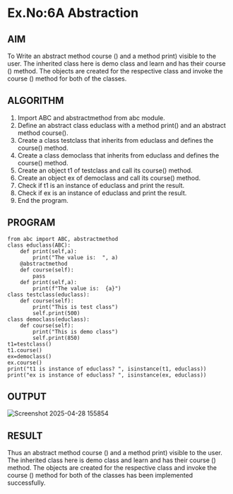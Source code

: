 # Ex.No:6A Abstraction

## AIM  
To Write an abstract method course () and a method print) visible to the user. The inherited class here is demo class and learn and has their course () method. The objects are created for the respective class and invoke the course () method for both of the classes. 

## ALGORITHM

1. Import ABC and abstractmethod from abc module.
2. Define an abstract class educlass with a method print() and an abstract method course().
3. Create a class testclass that inherits from educlass and defines the course() method.
4. Create a class democlass that inherits from educlass and defines the course() method.
5. Create an object t1 of testclass and call its course() method.
6. Create an object ex of democlass and call its course() method.
7. Check if t1 is an instance of educlass and print the result.
8. Check if ex is an instance of educlass and print the result.
9. End the program.

## PROGRAM
```
from abc import ABC, abstractmethod
class educlass(ABC):
    def print(self,a):
        print("The value is:  ", a)
    @abstractmethod
    def course(self):
        pass
    def print(self,a):
        print(f"The value is:  {a}")
class testclass(educlass):
    def course(self):
        print("This is test class")
        self.print(500)
class democlass(educlass):
    def course(self):
        print("This is demo class")
        self.print(850)
t1=testclass()
t1.course()
ex=democlass()
ex.course()
print("t1 is instance of educlass? ", isinstance(t1, educlass))
print("ex is instance of educlass? ", isinstance(ex, educlass))

```
## OUTPUT
![Screenshot 2025-04-28 155854](https://github.com/user-attachments/assets/4146aab5-d451-49b2-92df-6b5291ab0f04)

## RESULT
Thus an abstract method course () and a method print) visible to the user. The inherited class here is demo class and learn and has their course () method. The objects are created for the respective class and invoke the course () method for both of the classes has been implemented successfully.
